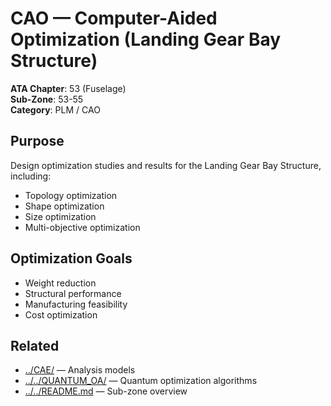 # CAO — Computer-Aided Optimization (Landing Gear Bay Structure)

**ATA Chapter**: 53 (Fuselage)  
**Sub-Zone**: 53-55  
**Category**: PLM / CAO

## Purpose

Design optimization studies and results for the Landing Gear Bay Structure, including:
- Topology optimization
- Shape optimization
- Size optimization
- Multi-objective optimization

## Optimization Goals

- Weight reduction
- Structural performance
- Manufacturing feasibility
- Cost optimization

## Related

- [../CAE/](../CAE/) — Analysis models
- [../../QUANTUM_OA/](../../QUANTUM_OA/) — Quantum optimization algorithms
- [../../README.md](../../README.md) — Sub-zone overview
